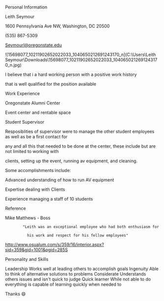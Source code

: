Personal Information 



Leith Seymour

1600 Pennsylvania Ave NW, Washington, DC 20500

(535) 867-5309

Seymourl@oregonstate.edu

![15698077_10211902652022033_1040650212691243170_n](C:\Users\Leith Seymour\Downloads\15698077_10211902652022033_1040650212691243170_n.jpg)

I believe that i a hard working person with a positive work history 

that is well qualified for the position available

Work Experience 

Oregonstate Alumni Center

Event center and rentable space

Student Supervisor 

Resposiblities of supervisor were to manage the other student employees as well as be a first contact for 

any and all this that needed to be done at the center, these include but are not limited to working with 

clients, setting up the event, running av equipment, and cleaning. 

Some accomplishments include:

Advanced understanding of how to run AV equipment

Expertise dealing with Clients 

Experience managing a staff of 10 students

Reference

Mike Matthews - Boss

			"Leith was an exceptional employee who had both enthusiasm for 			

			  his work and respect for his fellow employees"



http://www.osualum.com/s/359/16/interior.aspx?sid=359&gid=1001&pgid=285S

Personality and Skills

  Leadership   	Works well at leading others to accomplish goals
  Ingenuity    	Able to think of alternative solutions to problems
  Considerate  	Understands others issues and isn't quick to judge
  Quick learner	While not able to do everything is capable of learning quickly when needed to



Thanks :smile:

